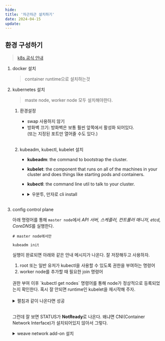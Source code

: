 ```yaml
---
hide:
title: '차근차근 설치하기'
date: 2024-04-15
update:
---
```


## 환경 구성하기

> [k8s 공식 안내](https://kubernetes.io/docs/setup/production-environment/tools/kubeadm/install-kubeadm/)

1. docker 설치

   > container runtime으로 설치하는것

2. kubernetes 설치

   > maste node, worker node 모두 설치해야한다.

   1. 환경설정

      - swap 사용하지 않기
      - 방화벽 끄기: 방화벽은 보통 훨씬 앞쪽에서 활성화 되어있다.  
        (또는 지정된 포트만 열어줄 수도 있다.)

      <br/>

   2. kubeadm, kubectl, kubelet 설치

      - **kubeadm**: the command to bootstrap the cluster.
      - **kubelet**: the component that runs on all of the machines in your cluster and does things like starting pods and containers.
      - **kubectl**: the command line util to talk to your cluster.

      - <details>
           <summary>우분투, 만자로 cli install</summary>

        ```shell
        # ubuntu 22.04.4

        apt-get update
        apt-get install -y apt-transport-https ca-certificates curl gpg

        curl -fsSL https://pkgs.k8s.io/core:/stable:/v1.29/deb/Release.key | sudo gpg --dearmor -o /etc/apt/keyrings/kubernetes-apt-keyring.gpg

        # Add the appropriate Kubernetes apt repository. Please note that this repository have packages only for Kubernetes 1.29; for other Kubernetes minor versions, you need to change the Kubernetes minor version in the URL
        echo 'deb [signed-by=/etc/apt/keyrings/kubernetes-apt-keyring.gpg] https://pkgs.k8s.io/core:/stable:/v1.29/deb/ /' | sudo tee /etc/apt/sources.list.d/kubernetes.list

        apt-get update
        apt-get install -y kubelet kubeadm kubectl
        apt-mark hold kubelet kubeadm kubectl

        # manjaro

        pacman -S kubectl kubeadm kubelet

        # (공통)Daemon 실행
        systemctl enable kubelet && systemctl start kubelet
        ```

       </details><br>

3. config control plane

   아래 명령어를 통해 `master node`에서 *API 서버, 스케줄러, 컨트롤러 매니저, etcd, CoreDNS*를 실행한다.

   ```shell
   # master node에서만

   kubeadm init
   ```

   실행이 완료되면 아래와 같은 안내 메시지가 나온다. 잘 저장해두고 사용하자.

   1. root 또는 일반 유저가 kubectl을 사용할 수 있도록 권한을 부여하는 명령어
   2. worker node를 추가할 때 필요한 join 명령어

   <br>
   권한 부여 이후 `kubectl get nodes` 명령어를 통해 node가 정상적으로 등록되었는지 확인한다. 혹시 잘 안되면 runtime인 kubelet을 재시작해 주자.
   <br><br>

   <details>
     <summary>펼침과 같이 나온다면 성공</summary>

   ```shell
   $ kubectl get nodes;
   NAME        STATUS     ROLES           AGE   VERSION
   sy-230620   NotReady   control-plane   37m   v1.29.2
   ```

   </details><br>

   그런데 잘 보면 STATUS가 **NotReady**로 나온다. 왜냐면 CNI(Container Network Interface)가 설치되어있지 않아서 그렇다.

   <details>
     <summary>weave network add-on 설치</summary>

   ```shell
   # weave network를 설치한다. 종류는 엄청 많다.

   $ kubectl apply -f https://github.com/weaveworks/weave/releases/download/v2.8.1/weave-daemonset-k8s.yaml
   ```

   - [installation guide](https://github.com/weaveworks/weave/blob/master/site/kubernetes/kube-addon.md#-installation)

   </details><br>
